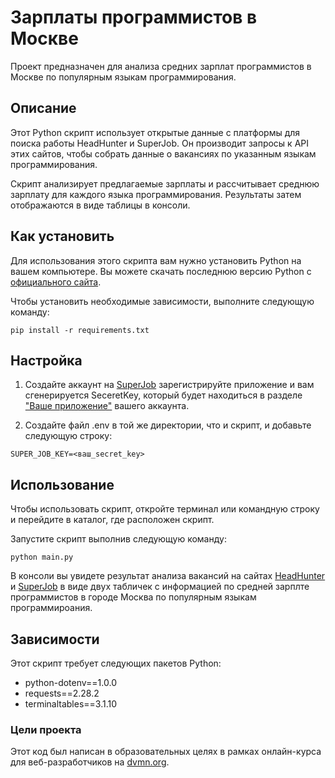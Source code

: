 # Зарплаты программистов в Москве 

Проект предназначен для анализа средних зарплат программистов в Москве по популярным языкам программирования. 

## Описание

Этот Python скрипт использует открытые данные с платформы для поиска работы HeadHunter и SuperJob. Он производит запросы к API этих сайтов, чтобы собрать данные о вакансиях по указанным языкам программирования. 

Скрипт анализирует предлагаемые зарплаты и рассчитывает среднюю зарплату для каждого языка программирования. Результаты затем отображаются в виде таблицы в консоли.

## Как установить

Для использования этого скрипта вам нужно установить Python на вашем компьютере. Вы можете скачать последнюю версию Python с [официального сайта](https://www.python.org/downloads/).

Чтобы установить необходимые зависимости, выполните следующую команду:

`pip install -r requirements.txt`

## Настройка

1. Создайте аккаунт на [SuperJob](https://api.superjob.ru/) зарегистрируйте приложение и вам сгенерируется SeceretKey, который будет находиться в разделе ["Ваше приложение"](https://api.superjob.ru/info/) вашего аккаунта.

2. Создайте файл .env в той же директории, что и скрипт, и добавьте следующую строку:

`SUPER_JOB_KEY=<ваш_secret_key>`

## Использование

Чтобы использовать скрипт, откройте терминал или командную строку и перейдите в каталог, где расположен скрипт.

Запустите скрипт выполнив следующую команду:

`python main.py`

В консоли вы увидете результат анализа вакансий на сайтах [HeadHunter](https://hh.ru/) и [SuperJob](https://superjob.ru/) в виде двух табличек с информацией по средней зарплте программистов в городе Москва по популярным языкам программироания.

## Зависимости

Этот скрипт требует следующих пакетов Python:

- python-dotenv==1.0.0
- requests==2.28.2
- terminaltables==3.1.10

### Цели проекта

Этот код был написан в образовательных целях в рамках онлайн-курса для веб-разработчиков на [dvmn.org](https://dvmn.org/).